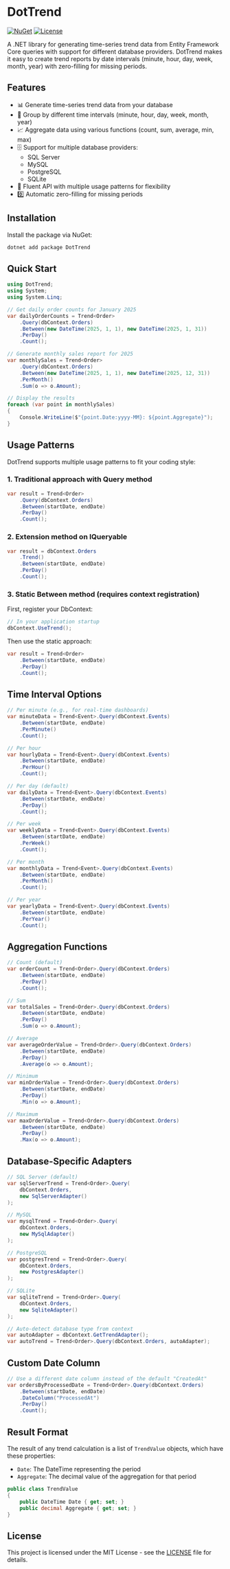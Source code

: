 # DotTrend

[![NuGet](https://img.shields.io/nuget/v/DotTrend.svg)](https://www.nuget.org/packages/DotTrend/)
[![License](https://img.shields.io/github/license/yourusername/dot-trend)](https://github.com/yourusername/dot-trend/blob/main/LICENSE)

A .NET library for generating time-series trend data from Entity Framework Core queries with support for different database providers. DotTrend makes it easy to create trend reports by date intervals (minute, hour, day, week, month, year) with zero-filling for missing periods.

## Features

- 📊 Generate time-series trend data from your database
- 📅 Group by different time intervals (minute, hour, day, week, month, year)
- 📈 Aggregate data using various functions (count, sum, average, min, max)
- 🗄️ Support for multiple database providers:
  - SQL Server
  - MySQL
  - PostgreSQL
  - SQLite
- 🧩 Fluent API with multiple usage patterns for flexibility
- 0️⃣ Automatic zero-filling for missing periods

## Installation

Install the package via NuGet:

```sh
dotnet add package DotTrend
```

## Quick Start

```csharp
using DotTrend;
using System;
using System.Linq;

// Get daily order counts for January 2025
var dailyOrderCounts = Trend<Order>
    .Query(dbContext.Orders)
    .Between(new DateTime(2025, 1, 1), new DateTime(2025, 1, 31))
    .PerDay()
    .Count();

// Generate monthly sales report for 2025
var monthlySales = Trend<Order>
    .Query(dbContext.Orders)
    .Between(new DateTime(2025, 1, 1), new DateTime(2025, 12, 31))
    .PerMonth()
    .Sum(o => o.Amount);

// Display the results
foreach (var point in monthlySales)
{
    Console.WriteLine($"{point.Date:yyyy-MM}: ${point.Aggregate}");
}
```

## Usage Patterns

DotTrend supports multiple usage patterns to fit your coding style:

### 1. Traditional approach with Query method

```csharp
var result = Trend<Order>
    .Query(dbContext.Orders)
    .Between(startDate, endDate)
    .PerDay()
    .Count();
```

### 2. Extension method on IQueryable

```csharp
var result = dbContext.Orders
    .Trend()
    .Between(startDate, endDate)
    .PerDay() 
    .Count();
```

### 3. Static Between method (requires context registration)

First, register your DbContext:

```csharp
// In your application startup
dbContext.UseTrend();
```

Then use the static approach:

```csharp
var result = Trend<Order>
    .Between(startDate, endDate)
    .PerDay()
    .Count();
```

## Time Interval Options

```csharp
// Per minute (e.g., for real-time dashboards)
var minuteData = Trend<Event>.Query(dbContext.Events)
    .Between(startDate, endDate)
    .PerMinute()
    .Count();

// Per hour
var hourlyData = Trend<Event>.Query(dbContext.Events)
    .Between(startDate, endDate)
    .PerHour()
    .Count();

// Per day (default)
var dailyData = Trend<Event>.Query(dbContext.Events)
    .Between(startDate, endDate)
    .PerDay()
    .Count();

// Per week
var weeklyData = Trend<Event>.Query(dbContext.Events)
    .Between(startDate, endDate)
    .PerWeek()
    .Count();

// Per month
var monthlyData = Trend<Event>.Query(dbContext.Events)
    .Between(startDate, endDate)
    .PerMonth()
    .Count();

// Per year
var yearlyData = Trend<Event>.Query(dbContext.Events)
    .Between(startDate, endDate)
    .PerYear()
    .Count();
```

## Aggregation Functions

```csharp
// Count (default)
var orderCount = Trend<Order>.Query(dbContext.Orders)
    .Between(startDate, endDate)
    .PerDay()
    .Count();

// Sum
var totalSales = Trend<Order>.Query(dbContext.Orders)
    .Between(startDate, endDate)
    .PerDay()
    .Sum(o => o.Amount);

// Average
var averageOrderValue = Trend<Order>.Query(dbContext.Orders)
    .Between(startDate, endDate)
    .PerDay()
    .Average(o => o.Amount);

// Minimum
var minOrderValue = Trend<Order>.Query(dbContext.Orders)
    .Between(startDate, endDate)
    .PerDay()
    .Min(o => o.Amount);

// Maximum
var maxOrderValue = Trend<Order>.Query(dbContext.Orders)
    .Between(startDate, endDate)
    .PerDay()
    .Max(o => o.Amount);
```

## Database-Specific Adapters

```csharp
// SQL Server (default)
var sqlServerTrend = Trend<Order>.Query(
    dbContext.Orders,
    new SqlServerAdapter()
);

// MySQL
var mysqlTrend = Trend<Order>.Query(
    dbContext.Orders,
    new MySqlAdapter()
);

// PostgreSQL
var postgresTrend = Trend<Order>.Query(
    dbContext.Orders,
    new PostgresAdapter()
);

// SQLite
var sqliteTrend = Trend<Order>.Query(
    dbContext.Orders,
    new SqliteAdapter()
);

// Auto-detect database type from context
var autoAdapter = dbContext.GetTrendAdapter();
var autoTrend = Trend<Order>.Query(dbContext.Orders, autoAdapter);
```

## Custom Date Column

```csharp
// Use a different date column instead of the default "CreatedAt"
var ordersByProcessedDate = Trend<Order>.Query(dbContext.Orders)
    .Between(startDate, endDate)
    .DateColumn("ProcessedAt")
    .PerDay()
    .Count();
```

## Result Format

The result of any trend calculation is a list of `TrendValue` objects, which have these properties:

- `Date`: The DateTime representing the period
- `Aggregate`: The decimal value of the aggregation for that period

```csharp
public class TrendValue
{
    public DateTime Date { get; set; }
    public decimal Aggregate { get; set; }
}
```

## License

This project is licensed under the MIT License - see the [LICENSE](LICENSE) file for details.
